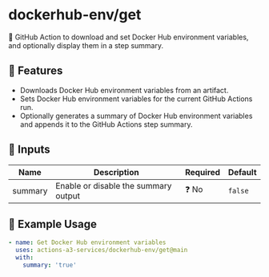 # dockerhub-env/get

🔧 GitHub Action to download and set Docker Hub environment variables, and optionally display them in a step summary.

## 📌 Features

- Downloads Docker Hub environment variables from an artifact.
- Sets Docker Hub environment variables for the current GitHub Actions run.
- Optionally generates a summary of Docker Hub environment variables and appends it to the GitHub Actions step summary.

## 🔧 Inputs

| Name     | Description                                  | Required | Default |
|----------|----------------------------------------------|----------|---------|
| summary  | Enable or disable the summary output         | ❓ No    | `false` |

## 🚀 Example Usage

```yaml
- name: Get Docker Hub environment variables
  uses: actions-a3-services/dockerhub-env/get@main
  with:
    summary: 'true'
```

